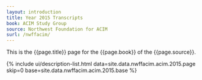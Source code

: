 ```yaml
---
layout: introduction
title: Year 2015 Transcripts
book: ACIM Study Group
source: Northwest Foundation for ACIM
surl: /nwffacim/
---
```


This is the {{page.title}} page for the {{page.book}} of the
{{page.source}}.

{% include ui/description-list.html
data=site.data.nwffacim.acim.2015.page skip=0
base=site.data.nwffacim.acim.2015.base %}


